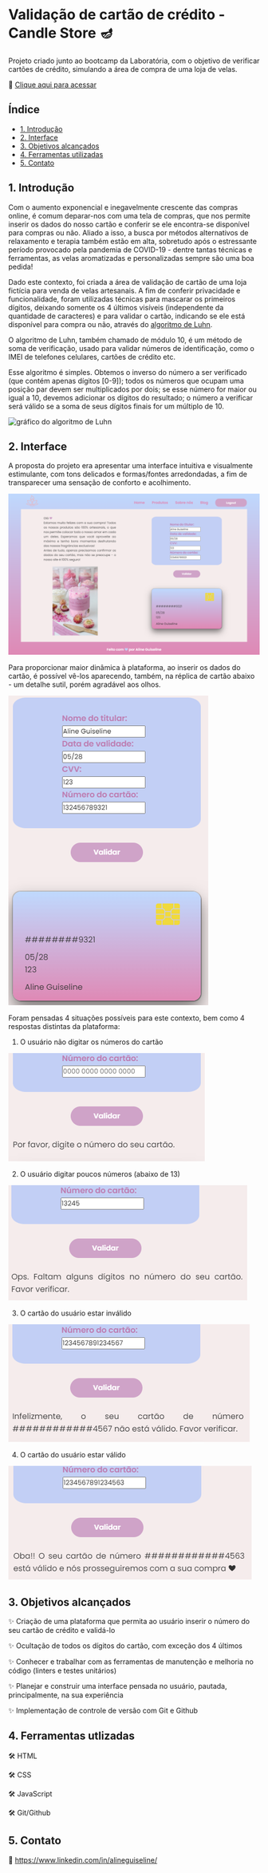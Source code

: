 # Validação de cartão de crédito - Candle Store 🪔

Projeto criado junto ao bootcamp da Laboratória, com o objetivo de verificar cartões de crédito, simulando a área de compra de uma loja de velas. 

🔗 [Clique aqui para acessar](https://alineguiseline.github.io/card-validation-candle-store/)

## Índice

* [1. Introdução](#1-Introdução)
* [2. Interface](#2-interface)
* [3. Objetivos alcançados](#3-objetivos-alcançados)
* [4. Ferramentas utilizadas](#4-ferramentas-utilizadas)
* [5. Contato](#5-contato)

## 1. Introdução

Com o aumento exponencial e inegavelmente crescente das compras online, é comum deparar-nos com uma tela de compras, que nos permite inserir os dados do nosso cartão e conferir se ele encontra-se disponível para compras ou não. Aliado a isso, a busca por métodos alternativos de relaxamento e terapia também estão em alta, sobretudo após o estressante período provocado pela pandemia de COVID-19 - dentre tantas técnicas e ferramentas, as velas aromatizadas e personalizadas sempre são uma boa pedida!

Dado este contexto, foi criada a área de validação de cartão de uma loja fictícia para venda de velas artesanais. A fim de conferir privacidade e funcionalidade, foram utilizadas técnicas para mascarar os primeiros dígitos, deixando somente os 4 últimos visíveis (independente da quantidade de caracteres) e para validar o cartão, indicando se ele está disponível para compra ou não, através do [algoritmo de Luhn](https://en.wikipedia.org/wiki/Luhn_algorithm).

O algoritmo de Luhn, também chamado de módulo 10, é um método de soma de verificação, usado para validar números de identificação, como o IMEI de telefones celulares, cartões de crédito etc.

Esse algoritmo é simples. Obtemos o inverso do número a ser verificado (que contém apenas dígitos [0-9]); todos os números que ocupam uma posição par devem ser multiplicados por dois; se esse número for maior ou igual a 10, devemos adicionar os dígitos do resultado; o número a verificar será válido se a soma de seus dígitos finais for um múltiplo de 10.

![gráfico do algoritmo de
Luhn](https://www.101computing.net/wp/wp-content/uploads/Luhn-Algorithm.png)


## 2. Interface

A proposta do projeto era apresentar uma interface intuitiva e visualmente estimulante, com tons delicados e formas/fontes arredondadas, a fim de transparecer uma sensação de conforto e acolhimento.

![Desktop](./README/project-print.png)

Para proporcionar maior dinâmica à plataforma, ao inserir os dados do cartão, é possível vê-los aparecendo, também, na réplica de cartão abaixo - um detalhe sutil, porém agradável aos olhos.

![Mobile](./README/project-print-2.png)

Foram pensadas 4 situações possíveis para este contexto, bem como 4 respostas distintas da plataforma:

1. O usuário não digitar os números do cartão

![Mobile](./README/project-print-3.png)

2. O usuário digitar poucos números (abaixo de 13)

![Mobile](./README/project-print-4.png)

3. O cartão do usuário estar inválido

![Mobile](./README/project-print-5.png)

4. O cartão do usuário estar válido

![Mobile](./README/project-print-6.png)

## 3. Objetivos alcançados

✨ Criação de uma plataforma que permita ao usuário inserir o número do seu cartão de crédito e validá-lo

✨ Ocultação de todos os dígitos do cartão, com exceção dos 4 últimos

✨ Conhecer e trabalhar com as ferramentas de manutenção e melhoria no código (linters e testes unitários)

✨ Planejar e construir uma interface pensada no usuário, pautada, principalmente, na sua experiência

✨ Implementação de controle de versão com Git e Github

## 4. Ferramentas utlizadas
🛠️ HTML

🛠️ CSS

🛠️ JavaScript

🛠️ Git/Github

## 5. Contato

💙 https://www.linkedin.com/in/alineguiseline/
